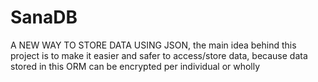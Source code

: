 # SanaDB
A NEW WAY TO STORE DATA USING JSON, the main idea behind this project is to make it easier and safer to access/store data, because data stored in this ORM can be encrypted per individual or wholly
